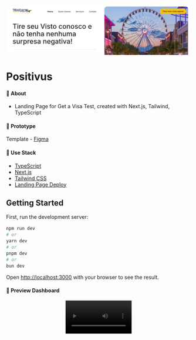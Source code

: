 <p align="center">
   <img src=".github/get-a-visa-header.png" alt="positivus" />
</p>

# Positivus

#### :postbox: About

- Landing Page for Get a Visa Test, created with Next.js, Tailwind, TypeScript

#### :pushpin: Prototype

Template - [Figma](https://www.figma.com/design/CENcDE2ITKgX09Ih1VYWg5/Tirar-Visto?node-id=0-55&t=dNyHpPHbSPVzG21c-0)

#### :rocket: Use Stack

- [TypeScript](https://www.typescriptlang.org/docs/handbook/typescript-in-5-minutes.html)
- [Next.js](https://nextjs.org/docs/getting-started)
- [Tailwind CSS](https://tailwindcss.com/)
- [Landing Page Deploy](https://get-a-visa.vercel.app/)

## Getting Started

First, run the development server:

```bash
npm run dev
# or
yarn dev
# or
pnpm dev
# or
bun dev
```

Open [http://localhost:3000](http://localhost:3000) with your browser to see the result.

#### 📱 Preview Dashboard

<p align="center">
<video src='https://github.com/user-attachments/assets/84b0c983-c1fa-4bc7-92b7-15f0f829074b' width=180 />
</p>
